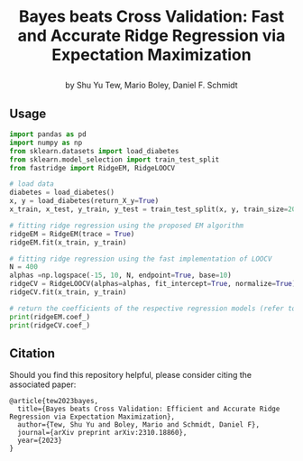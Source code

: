# <p align="center"> Bayes beats Cross Validation: Fast and Accurate Ridge Regression via Expectation Maximization </p>
 
<p align="center"> by Shu Yu Tew, Mario Boley, Daniel F. Schmidt </p>

## Usage
```python
import pandas as pd
import numpy as np
from sklearn.datasets import load_diabetes
from sklearn.model_selection import train_test_split
from fastridge import RidgeEM, RidgeLOOCV

# load data
diabetes = load_diabetes()
x, y = load_diabetes(return_X_y=True)
x_train, x_test, y_train, y_test = train_test_split(x, y, train_size=20, shuffle=True, random_state=180)

# fitting ridge regression using the proposed EM algorithm
ridgeEM = RidgeEM(trace = True)
ridgeEM.fit(x_train, y_train)

# fitting ridge regression using the fast implementation of LOOCV
N = 400
alphas =np.logspace(-15, 10, N, endpoint=True, base=10)
ridgeCV = RidgeLOOCV(alphas=alphas, fit_intercept=True, normalize=True)
ridgeCV.fit(x_train, y_train)

# return the coefficients of the respective regression models (refer to the code documentation for more details on additional return values)
print(ridgeEM.coef_)
print(ridgeCV.coef_)

```


## Citation
Should you find this repository helpful, please consider citing the associated paper:
```
@article{tew2023bayes,
  title={Bayes beats Cross Validation: Efficient and Accurate Ridge Regression via Expectation Maximization},
  author={Tew, Shu Yu and Boley, Mario and Schmidt, Daniel F},
  journal={arXiv preprint arXiv:2310.18860},
  year={2023}
}
```
